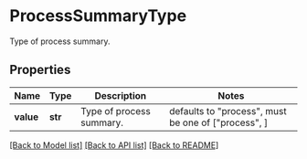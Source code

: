# ProcessSummaryType

Type of process summary.

## Properties
Name | Type | Description | Notes
------------ | ------------- | ------------- | -------------
**value** | **str** | Type of process summary. | defaults to "process",  must be one of ["process", ]

[[Back to Model list]](README.md#documentation-for-models) [[Back to API list]](README.md#documentation-for-api-endpoints) [[Back to README]](README.md)



